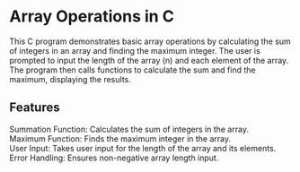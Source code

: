 # Array Operations in C
This C program demonstrates basic array operations by calculating the sum of integers in an array and finding the maximum integer. The user is prompted to input the length of the array (n) and each element of the array. The program then calls functions to calculate the sum and find the maximum, displaying the results.

## Features
Summation Function: Calculates the sum of integers in the array.<br>
Maximum Function: Finds the maximum integer in the array.<br>
User Input: Takes user input for the length of the array and its elements.<br>
Error Handling: Ensures non-negative array length input.<br>
